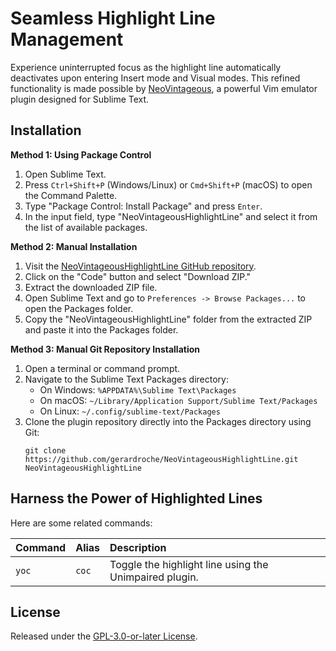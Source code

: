 # Seamless Highlight Line Management

Experience uninterrupted focus as the highlight line automatically deactivates upon entering Insert mode and Visual modes. This refined functionality is made possible by [NeoVintageous](https://github.com/NeoVintageous/NeoVintageous), a powerful Vim emulator plugin designed for Sublime Text.

## Installation

**Method 1: Using Package Control**

1. Open Sublime Text.
2. Press `Ctrl+Shift+P` (Windows/Linux) or `Cmd+Shift+P` (macOS) to open the Command Palette.
3. Type "Package Control: Install Package" and press `Enter`.
4. In the input field, type "NeoVintageousHighlightLine" and select it from the list of available packages.

**Method 2: Manual Installation**

1. Visit the [NeoVintageousHighlightLine GitHub repository](https://github.com/gerardroche/NeoVintageousHighlightLine).
2. Click on the "Code" button and select "Download ZIP."
3. Extract the downloaded ZIP file.
4. Open Sublime Text and go to `Preferences -> Browse Packages...` to open the Packages folder.
5. Copy the "NeoVintageousHighlightLine" folder from the extracted ZIP and paste it into the Packages folder.

**Method 3: Manual Git Repository Installation**

1. Open a terminal or command prompt.
2. Navigate to the Sublime Text Packages directory:
    - On Windows: `%APPDATA%\Sublime Text\Packages`
    - On macOS: `~/Library/Application Support/Sublime Text/Packages`
    - On Linux: `~/.config/sublime-text/Packages`
3. Clone the plugin repository directly into the Packages directory using Git:
   ```
   git clone https://github.com/gerardroche/NeoVintageousHighlightLine.git NeoVintageousHighlightLine
   ```

## Harness the Power of Highlighted Lines

Here are some related commands:

| Command                   | Alias             | Description
| :-------------------------| :-----------------| :----------
| `yoc`                     | `coc`             | Toggle the highlight line using the Unimpaired plugin.

## License

Released under the [GPL-3.0-or-later License](LICENSE).
